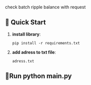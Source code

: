 check batch ripple balance with request 

## 🚀 Quick Start


1.  **install library**:

    ```
    pip install -r requirements.txt

2.  **add adress to txt file**:
    ```
    adress.txt

## 🚀Run python main.py

